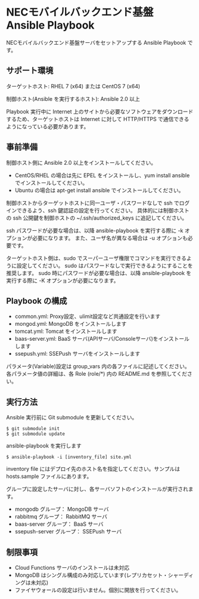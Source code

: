 NECモバイルバックエンド基盤 Ansible Playbook
============================================

NECモバイルバックエンド基盤サーバをセットアップする Ansible Playbook です。

サポート環境
------------

ターゲットホスト: RHEL 7 (x64) または CentOS 7 (x64)

制御ホスト(Ansible を実行するホスト): Ansible 2.0 以上

Playbook 実行中に Internet 上のサイトから必要なソフトウェアをダウンロードするため、ターゲットホストは Internet に対して HTTP/HTTPS で通信できるようになっている必要があります。

事前準備
--------

制御ホスト側に Ansible 2.0 以上をインストールしてください。

- CentOS/RHEL の場合は先に EPEL をインストールし、yum install ansible でインストールしてください。
- Ubuntu の場合は apt-get install ansible でインストールしてください。

制御ホストからターゲットホストに同一ユーザ・パスワードなしで ssh でログインできるよう、ssh 鍵認証の設定を行ってください。
具体的には制御ホストの ssh 公開鍵を制御ホストの ~/.ssh/authorized_keys に追記してください。

ssh パスワードが必要な場合は、以降 ansible-playbook を実行する際に -k オプションが必要になります。
また、ユーザ名が異なる場合は -u オプションも必要です。

ターゲットホスト側は、sudo でスーパーユーザ権限でコマンドを実行できるように設定してください。
sudo はパスワードなしで実行できるようにすることを推奨します。
sudo 時にパスワードが必要な場合は、以降 ansible-playbook を実行する際に -K オプションが必要になります。

Playbook の構成
---------------

* common.yml: Proxy設定、ulimit設定など共通設定を行います
* mongod.yml: MongoDB をインストールします
* tomcat.yml: Tomcat をインストールします
* baas-server.yml: BaaS サーバ(APIサーバ/Consoleサーバ)をインストールします
* ssepush.yml: SSEPush サーバをインストールします

パラメータ(Variable)設定は group_vars 内の各ファイルに記述してください。
各パラメータ値の詳細は、各 Role (role/*) 内の README.md を参照してください。

実行方法
--------

Ansible 実行前に Git submodule を更新してください。

    $ git submodule init
    $ git submodule update

ansible-playbook を実行します

    $ ansible-playbook -i [inventory_file] site.yml

inventory file にはデプロイ先のホスト名を指定してください。サンプルは hosts.sample ファイルにあります。

グループに設定したサーバに対し、各サーバソフトのインストールが実行されます。 
* mongodb グループ： MongoDB サーバ
* rabbitmq グループ： RabbitMQ サーバ
* baas-server グループ： BaaS サーバ
* ssepush-server グループ： SSEPush サーバ

制限事項
--------

* Cloud Functions サーバのインストールは未対応
* MongoDB はシングル構成のみ対応しています(レプリカセット・シャーディングは未対応)
* ファイヤウォールの設定は行いません。個別に開放を行ってください。
